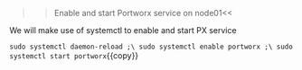 >>Enable and start Portworx service on node01<<

We will make use of systemctl to enable and start PX service

`sudo systemctl daemon-reload ;\
sudo systemctl enable portworx ;\
sudo systemctl start portworx`{{copy}}
